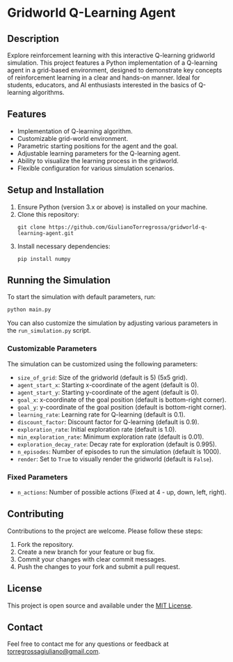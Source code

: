 # Gridworld Q-Learning Agent

## Description
Explore reinforcement learning with this interactive Q-learning gridworld simulation. This project features a Python implementation of a Q-learning agent in a grid-based environment, designed to demonstrate key concepts of reinforcement learning in a clear and hands-on manner. Ideal for students, educators, and AI enthusiasts interested in the basics of Q-learning algorithms.

## Features
- Implementation of Q-learning algorithm.
- Customizable grid-world environment.
- Parametric starting positions for the agent and the goal.
- Adjustable learning parameters for the Q-learning agent.
- Ability to visualize the learning process in the gridworld.
- Flexible configuration for various simulation scenarios.

## Setup and Installation
1. Ensure Python (version 3.x or above) is installed on your machine.
2. Clone this repository:
   ```
   git clone https://github.com/GiulianoTorregrossa/gridworld-q-learning-agent.git
   ```
3. Install necessary dependencies:
   ```
   pip install numpy
   ```
   
## Running the Simulation
To start the simulation with default parameters, run:

```bash
python main.py
```

You can also customize the simulation by adjusting various parameters in the `run_simulation.py` script.

### Customizable Parameters
The simulation can be customized using the following parameters:
- `size_of_grid`: Size of the gridworld (default is 5) (5x5 grid).
- `agent_start_x`: Starting x-coordinate of the agent (default is 0).
- `agent_start_y`: Starting y-coordinate of the agent (default is 0).
- `goal_x`: x-coordinate of the goal position (default is bottom-right corner).
- `goal_y`: y-coordinate of the goal position (default is bottom-right corner).
- `learning_rate`: Learning rate for Q-learning (default is 0.1).
- `discount_factor`: Discount factor for Q-learning (default is 0.9).
- `exploration_rate`: Initial exploration rate (default is 1.0).
- `min_exploration_rate`: Minimum exploration rate (default is 0.01).
- `exploration_decay_rate`: Decay rate for exploration (default is 0.995).
- `n_episodes`: Number of episodes to run the simulation (default is 1000).
- `render`: Set to `True` to visually render the gridworld (default is `False`).

### Fixed Parameters
- `n_actions`: Number of possible actions (Fixed at 4 - up, down, left, right).

## Contributing
Contributions to the project are welcome. Please follow these steps:
1. Fork the repository.
2. Create a new branch for your feature or bug fix.
3. Commit your changes with clear commit messages.
4. Push the changes to your fork and submit a pull request.

## License
This project is open source and available under the [MIT License](LICENSE).

## Contact
Feel free to contact me for any questions or feedback at torregrossagiuliano@gmail.com.
